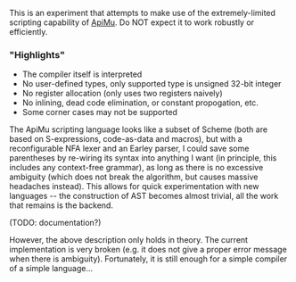 This is an experiment that attempts to make use of the extremely-limited scripting capability of [ApiMu](https://github.com/bridgekat/apimu). Do NOT expect it to work robustly or efficiently.

### "Highlights"

- The compiler itself is interpreted
- No user-defined types, only supported type is unsigned 32-bit integer
- No register allocation (only uses two registers naively)
- No inlining, dead code elimination, or constant propogation, etc.
- Some corner cases may not be supported

The ApiMu scripting language looks like a subset of Scheme (both are based on S-expressions, code-as-data and macros), but with a reconfigurable NFA lexer and an Earley parser, I could save some parentheses by re-wiring its syntax into anything I want (in principle, this includes any context-free grammar), as long as there is no excessive ambiguity (which does not break the algorithm, but causes massive headaches instead). This allows for quick experimentation with new languages -- the construction of AST becomes almost trivial, all the work that remains is the backend.

(TODO: documentation?)

However, the above description only holds in theory. The current implementation is very broken (e.g. it does not give a proper error message when there is ambiguity). Fortunately, it is still enough for a simple compiler of a simple language...
